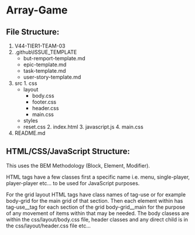 # Array-Game

## File Structure:
1. V44-TIER1-TEAM-03
  1. .github\ISSUE_TEMPLATE
      - but-remport-template.md
      - epic-template.md
      - task-template.md
      - user-story-template.md
  2. src
    1. css
      - layout
        - body.css
        - footer.css
        - header.css
        - main.css
      - styles
      - reset.css
    2. index.html
    3. javascript.js
    4. main.css
  3. README.md

## HTML/CSS/JavaScript Structure:

This uses the BEM Methodology (Block, Element, Modifier).

HTML tags have a few classes first a specific name i.e. menu, single-player, player-player etc... to be used for JavaScript purposes.

For the grid layout HTML tags have class names of tag-use or for example body-grid for the main grid of that section. Then each element within has tag-use__tag for each section of the grid body-grid__main for the purpose of any movement of items within that may be needed. The body clasess are within the css/layout/body.css file, header classes and any direct child is in the css/layout/header.css file etc...





